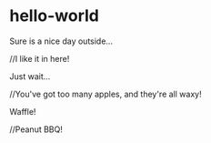 # hello-world

Sure is a nice day outside...

//I like it in here!

Just wait...

//You've got too many apples, and they're all waxy!

Waffle!

//Peanut BBQ!
